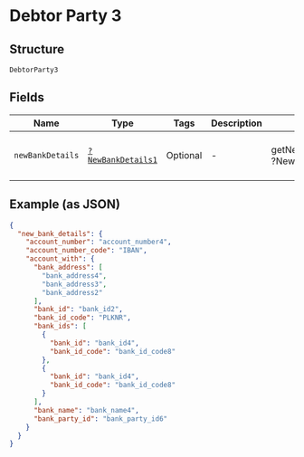
# Debtor Party 3

## Structure

`DebtorParty3`

## Fields

| Name | Type | Tags | Description | Getter | Setter |
|  --- | --- | --- | --- | --- | --- |
| `newBankDetails` | [`?NewBankDetails1`](../../doc/models/new-bank-details-1.md) | Optional | - | getNewBankDetails(): ?NewBankDetails1 | setNewBankDetails(?NewBankDetails1 newBankDetails): void |

## Example (as JSON)

```json
{
  "new_bank_details": {
    "account_number": "account_number4",
    "account_number_code": "IBAN",
    "account_with": {
      "bank_address": [
        "bank_address4",
        "bank_address3",
        "bank_address2"
      ],
      "bank_id": "bank_id2",
      "bank_id_code": "PLKNR",
      "bank_ids": [
        {
          "bank_id": "bank_id4",
          "bank_id_code": "bank_id_code8"
        },
        {
          "bank_id": "bank_id4",
          "bank_id_code": "bank_id_code8"
        }
      ],
      "bank_name": "bank_name4",
      "bank_party_id": "bank_party_id6"
    }
  }
}
```

